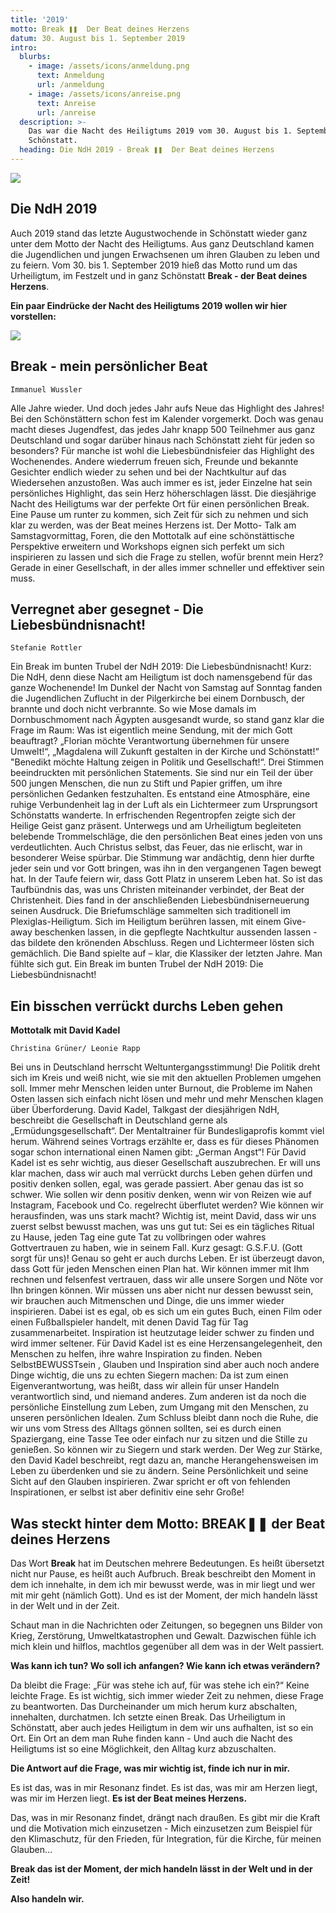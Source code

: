 ```yaml
---
title: '2019'
motto: Break ❚❚  Der Beat deines Herzens
datum: 30. August bis 1. September 2019
intro:
  blurbs:
    - image: /assets/icons/anmeldung.png
      text: Anmeldung
      url: /anmeldung
    - image: /assets/icons/anreise.png
      text: Anreise
      url: /anreise
  description: >-
    Das war die Nacht des Heiligtums 2019 vom 30. August bis 1. September in
    Schönstatt.
  heading: Die NdH 2019 - Break ❚❚  Der Beat deines Herzens
---
```

![](/assets/uploads/flyer-vorn.webp)

## Die NdH 2019

Auch 2019 stand das letzte Augustwochende in Schönstatt wieder ganz unter dem Motto der Nacht des Heiligtums. Aus ganz Deutschland kamen die Jugendlichen und jungen Erwachsenen um ihren Glauben zu leben und zu feiern. Vom 30. bis 1. September 2019 hieß das Motto rund um das Urheiligtum, im Festzelt und in ganz Schönstatt <strong>Break - der Beat deines Herzens</strong>.

**Ein paar Eindrücke der Nacht des Heiligtums 2019 wollen wir hier vorstellen:**

![](/assets/uploads/poppe-img_1531.jpg)

## Break - mein persönlicher Beat

`Immanuel Wussler`

Alle Jahre wieder. Und doch jedes Jahr aufs Neue das Highlight des Jahres! Bei den Schönstättern schon fest im Kalender vorgemerkt. Doch was genau macht dieses Jugendfest, das jedes Jahr knapp 500 Teilnehmer aus ganz Deutschland und sogar darüber hinaus nach Schönstatt zieht für jeden so besonders? Für manche ist wohl die Liebesbündnisfeier das Highlight des Wochenendes. Andere wiederrum freuen sich, Freunde und bekannte Gesichter endlich wieder zu sehen und bei der Nachtkultur auf das Wiedersehen anzustoßen. Was auch immer es ist, jeder Einzelne hat sein persönliches Highlight, das sein Herz höherschlagen lässt. Die diesjährige Nacht des Heiligtums war der perfekte Ort für einen persönlichen Break. Eine Pause um runter zu kommen, sich Zeit für sich zu nehmen und sich klar zu werden, was der Beat meines Herzens ist. Der Motto- Talk am Samstagvormittag, Foren, die den Mottotalk auf eine schönstättische Perspektive erweitern und Workshops eignen sich perfekt um sich inspirieren zu lassen und sich die Frage zu stellen, wofür brennt mein Herz? Gerade in einer Gesellschaft, in der alles immer schneller und effektiver sein muss.

## Verregnet aber gesegnet - Die Liebesbündnisnacht!

`Stefanie Rottler`

Ein Break im bunten Trubel der NdH 2019: Die Liebesbündnisnacht! Kurz: Die NdH, denn diese Nacht am Heiligtum ist doch namensgebend für das ganze Wochenende! Im Dunkel der Nacht von Samstag auf Sonntag fanden die Jugendlichen Zuflucht in der Pilgerkirche bei einem Dornbusch, der brannte und doch nicht verbrannte. So wie Mose damals im Dornbuschmoment nach Ägypten ausgesandt wurde, so stand ganz klar die Frage im Raum: Was ist eigentlich meine Sendung, mit der mich Gott beauftragt? „Florian möchte Verantwortung übernehmen für unsere Umwelt!“, „Magdalena will Zukunft gestalten in der Kirche und Schönstatt!“ "Benedikt möchte Haltung zeigen in Politik und Gesellschaft!“. Drei Stimmen beeindruckten mit persönlichen Statements. Sie sind nur ein Teil der über 500 jungen Menschen, die nun zu Stift und Papier griffen, um ihre persönlichen Gedanken festzuhalten. Es entstand eine Atmosphäre, eine ruhige Verbundenheit lag in der Luft als ein Lichtermeer zum Ursprungsort Schönstatts wanderte. In erfrischenden Regentropfen zeigte sich der Heilige Geist ganz präsent. Unterwegs und am Urheiligtum begleiteten belebende Trommelschläge, die den persönlichen Beat eines jeden von uns verdeutlichten. Auch Christus selbst, das Feuer, das nie erlischt, war in besonderer Weise spürbar. Die Stimmung war andächtig, denn hier durfte jeder sein und vor Gott bringen, was ihn in den vergangenen Tagen bewegt hat. In der Taufe feiern wir, dass Gott Platz in unserem Leben hat. So ist das Taufbündnis das, was uns Christen miteinander verbindet, der Beat der Christenheit. Dies fand in der anschließenden Liebesbündniserneuerung seinen Ausdruck. Die Briefumschläge sammelten sich traditionell im Plexiglas-Heiligtum. Sich im Heiligtum berühren lassen, mit einem Give-away beschenken lassen, in die gepflegte Nachtkultur aussenden lassen - das bildete den krönenden Abschluss. Regen und Lichtermeer lösten sich gemächlich. Die Band spielte auf – klar, die Klassiker der letzten Jahre. Man fühlte sich gut. Ein Break im bunten Trubel der NdH 2019: Die Liebesbündnisnacht!

## Ein bisschen verrückt durchs Leben gehen

**Mottotalk mit David Kadel**

`Christina Grüner/ Leonie Rapp`

Bei uns in Deutschland herrscht Weltuntergangsstimmung! Die Politik dreht sich im Kreis und weiß nicht, wie sie mit den aktuellen Problemen umgehen soll. Immer mehr Menschen leiden unter Burnout, die Probleme im Nahen Osten lassen sich einfach nicht lösen und mehr und mehr Menschen klagen über Überforderung. David Kadel, Talkgast der diesjährigen NdH, beschreibt die Gesellschaft in Deutschland gerne als „Ermüdungsgesellschaft“. Der Mentaltrainer für Bundesligaprofis kommt viel herum. Während seines Vortrags erzählte er, dass es für dieses Phänomen sogar schon international einen Namen gibt: „German Angst“! Für David Kadel ist es sehr wichtig, aus dieser Gesellschaft auszubrechen. Er will uns klar machen, dass wir auch mal verrückt durchs Leben gehen dürfen und positiv denken sollen, egal, was gerade passiert. Aber genau das ist so schwer. Wie sollen wir denn positiv denken, wenn wir von Reizen wie auf Instagram, Facebook und Co. regelrecht überflutet werden? Wie können wir herausfinden, was uns stark macht? Wichtig ist, meint David, dass wir uns zuerst selbst bewusst machen, was uns gut tut: Sei es ein tägliches Ritual zu Hause, jeden Tag eine gute Tat zu vollbringen oder wahres Gottvertrauen zu haben, wie in seinem Fall. Kurz gesagt: G.S.F.U. (Gott sorgt für uns)! Genau so geht er auch durchs Leben. Er ist überzeugt davon, dass Gott für jeden Menschen einen Plan hat. Wir können immer mit Ihm rechnen und felsenfest vertrauen, dass wir alle unsere Sorgen und Nöte vor Ihn bringen können. Wir müssen uns aber nicht nur dessen bewusst sein, wir brauchen auch Mitmenschen und Dinge, die uns immer wieder inspirieren. Dabei ist es egal, ob es sich um ein gutes Buch, einen Film oder einen Fußballspieler handelt, mit denen David Tag für Tag zusammenarbeitet. Inspiration ist heutzutage leider schwer zu finden und wird immer seltener. Für David Kadel ist es eine Herzensangelegenheit, den Menschen zu helfen, ihre wahre Inspiration zu finden. Neben SelbstBEWUSSTsein , Glauben und Inspiration sind aber auch noch andere Dinge wichtig, die uns zu echten Siegern machen: Da ist zum einen Eigenverantwortung, was heißt, dass wir allein für unser Handeln verantwortlich sind, und niemand anderes. Zum anderen ist da noch die persönliche Einstellung zum Leben, zum Umgang mit den Menschen, zu unseren persönlichen Idealen. Zum Schluss bleibt dann noch die Ruhe, die wir uns vom Stress des Alltags gönnen sollten, sei es durch einen Spaziergang, eine Tasse Tee oder einfach nur zu sitzen und die Stille zu genießen. So können wir zu Siegern und stark werden. Der Weg zur Stärke, den David Kadel beschreibt, regt dazu an, manche Herangehensweisen im Leben zu überdenken und sie zu ändern. Seine Persönlichkeit und seine Sicht auf den Glauben inspirieren. Zwar spricht er oft von fehlenden Inspirationen, er selbst ist aber definitiv eine sehr Große!

## Was steckt hinter dem Motto: BREAK❚❚ der Beat deines Herzens

Das Wort <strong>Break</strong> hat im Deutschen mehrere Bedeutungen. Es heißt übersetzt nicht nur Pause, es heißt auch Aufbruch. Break beschreibt den Moment in dem ich innehalte, in dem ich mir bewusst werde, was in mir liegt und wer mit mir geht (nämlich Gott). Und es ist der Moment, der mich handeln lässt in der Welt und in der Zeit.

Schaut man in die Nachrichten oder Zeitungen, so begegnen uns Bilder von Krieg, Zerstörung, Umweltkatastrophen und Gewalt. Dazwischen fühle ich mich klein und hilflos, machtlos gegenüber all dem was in der Welt passiert. 

<strong>Was kann ich tun? Wo soll ich anfangen? Wie kann ich etwas verändern?
</strong>

Da bleibt die Frage: „Für was stehe ich auf, für was stehe ich ein?“ Keine leichte Frage. Es ist wichtig, sich immer wieder Zeit zu nehmen, diese Frage zu beantworten. Das Durcheinander um mich herum kurz abschalten, innehalten, durchatmen. Ich setzte einen Break. Das Urheiligtum in Schönstatt, aber auch jedes Heiligtum in dem wir uns aufhalten, ist so ein Ort. Ein Ort an dem man Ruhe finden kann - Und auch die Nacht des Heiligtums ist so eine Möglichkeit, den Alltag kurz abzuschalten. 

<strong>Die Antwort auf die Frage, was mir wichtig ist, finde ich nur in mir. 
</strong>

Es ist das, was in mir Resonanz findet. Es ist das, was mir am Herzen liegt, was mir im Herzen liegt. <strong>Es ist der Beat meines Herzens.
</strong>

Das, was in mir Resonanz findet, drängt nach draußen. Es gibt mir die Kraft und die Motivation mich einzusetzen - Mich einzusetzen zum Beispiel für den Klimaschutz, für den Frieden, für Integration, für die Kirche, für meinen Glauben…

<strong>Break das ist der Moment, der mich handeln lässt in der Welt und in der Zeit!</strong>

**Also handeln wir.**
